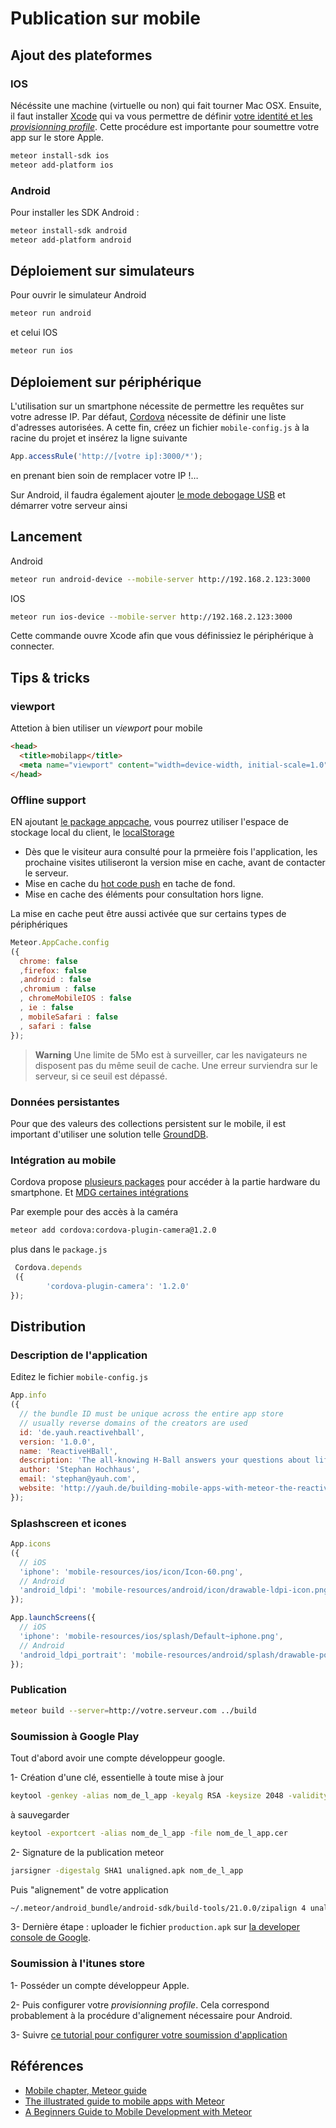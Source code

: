 # Publication sur mobile

## Ajout des plateformes

### IOS

Nécéssite une machine (virtuelle ou non) qui fait tourner Mac OSX.
Ensuite, il faut installer [Xcode](https://developer.apple.com/xcode/) qui va vous permettre de définir [votre identité et les _provisionning profile_](https://developer.apple.com/library/mac/recipes/xcode_help-accounts_preferences/articles/obtain_certificates_and_provisioning_profiles.html).
Cette procédure est importante pour soumettre votre app sur le store Apple.

```sh
meteor install-sdk ios
meteor add-platform ios
```

### Android

Pour installer les SDK Android :

```sh
meteor install-sdk android
meteor add-platform android
```

## Déploiement sur simulateurs

Pour ouvrir le simulateur Android

```sh
meteor run android
```

et celui IOS

```sh
meteor run ios
```

## Déploiement sur périphérique

L'utilisation sur un smartphone nécessite de permettre les requêtes sur votre adresse IP. Par défaut, [Cordova](https://cordova.apache.org/) nécessite de définir une liste d'adresses autorisées.
A cette fin, créez un fichier `mobile-config.js` à la racine du projet et insérez la ligne suivante

```js
App.accessRule('http://[votre ip]:3000/*');
```

en prenant bien soin de remplacer votre IP !…

Sur Android, il faudra également ajouter [le mode debogage USB](http://developer.android.com/tools/device.html) et démarrer votre serveur ainsi


## Lancement

Android

```sh
meteor run android-device --mobile-server http://192.168.2.123:3000
```

IOS

```sh
meteor run ios-device --mobile-server http://192.168.2.123:3000
```

Cette commande ouvre Xcode afin que vous définissiez le périphérique à connecter.


## Tips & tricks

### viewport

Attetion à bien utiliser un _viewport_ pour mobile

```html
<head>
  <title>mobilapp</title>
  <meta name="viewport" content="width=device-width, initial-scale=1.0" />
</head>
```

### Offline support

EN ajoutant [le package appcache](http://docs.meteor.com/#/full/appcache), vous pourrez utiliser l'espace de stockage local du client, le [localStorage](https://developer.mozilla.org/en-US/docs/Web/API/Window/localStorage)

- Dès que le visiteur aura consulté pour la prmeière fois l'application, les prochaine visites utiliseront la version mise en cache, avant de contacter le serveur.
- Mise en cache du [hot code push](https://blog.meteor.com/meteor-hot-code-push-with-great-power-comes-great-responsibility-7e9e8f7312d5#.u5h9u6n7r) en tache de fond.
- Mise en cache des éléments pour consultation hors ligne.


La mise en cache peut être aussi activée que sur certains types de périphériques

```js
Meteor.AppCache.config
({
  chrome: false
  ,firefox: false
  ,android : false
  ,chromium : false
  , chromeMobileIOS : false
  , ie : false
  , mobileSafari : false
  , safari : false
});
```

> **Warning** Une limite de 5Mo est à surveiller, car les navigateurs ne disposent pas du même seuil de cache.
Une erreur surviendra sur le serveur, si ce seuil est dépassé.

### Données persistantes

Pour que des valeurs des collections persistent sur le mobile, il est important d'utiliser une solution telle [GroundDB](https://atmospherejs.com/rtnpro/grounddb).

### Intégration au mobile

Cordova propose [plusieurs packages](https://cordova.apache.org/plugins/) pour accéder à la partie hardware du smartphone. Et [MDG certaines intégrations](https://github.com/meteor/mobile-packages)

Par exemple pour des accès à la caméra

```sh
meteor add cordova:cordova-plugin-camera@1.2.0
```

plus dans le `package.js`

```js
 Cordova.depends
 ({
		'cordova-plugin-camera': '1.2.0'
});
```

## Distribution

### Description de l'application

Editez le fichier `mobile-config.js`

```js
App.info
({
  // the bundle ID must be unique across the entire app store
  // usually reverse domains of the creators are used
  id: 'de.yauh.reactivehball',
  version: '1.0.0',
  name: 'ReactiveHBall',
  description: 'The all-knowing H-Ball answers your questions about life',
  author: 'Stephan Hochhaus',
  email: 'stephan@yauh.com',
  website: 'http://yauh.de/building-mobile-apps-with-meteor-the-reactive-h-ball/'
});
```

### Splashscreen et icones

```js
App.icons
({
  // iOS
  'iphone': 'mobile-resources/ios/icon/Icon-60.png',
  // Android
  'android_ldpi': 'mobile-resources/android/icon/drawable-ldpi-icon.png',
});

App.launchScreens({
  // iOS
  'iphone': 'mobile-resources/ios/splash/Default~iphone.png',
  // Android
  'android_ldpi_portrait': 'mobile-resources/android/splash/drawable-port-ldpi-screen.png',
});
```

### Publication

```sh
meteor build --server=http://votre.serveur.com ../build
```

### Soumission à Google Play

Tout d'abord avoir une compte développeur google.

1- Création d'une clé, essentielle à toute mise à jour

```sh
keytool -genkey -alias nom_de_l_app -keyalg RSA -keysize 2048 -validity 10000
```

à sauvegarder

```sh
keytool -exportcert -alias nom_de_l_app -file nom_de_l_app.cer
```

2- Signature de la publication meteor

```sh
jarsigner -digestalg SHA1 unaligned.apk nom_de_l_app
```

Puis "alignement" de votre application

```sh
~/.meteor/android_bundle/android-sdk/build-tools/21.0.0/zipalign 4 unaligned.apk production.apk
```

3- Dernière étape : uploader le fichier `production.apk` sur [la developer console de Google](https://play.google.com/apps/publish/).


### Soumission à l'itunes store

1- Posséder un compte développeur Apple.

2- Puis configurer votre _provisionning profile_. Cela correspond probablement à la procédure d'alignement nécessaire pour Android.

3- Suivre [ce tutorial pour configurer votre soumission d'application](http://codewithchris.com/submit-your-app-to-the-app-store/)


## Références

- [Mobile chapter, Meteor guide](https://guide.meteor.com/mobile.html)
- [The illustrated guide to mobile apps with Meteor](http://yauh.de/index.html%3Fp=392.html)
- [A Beginners Guide to Mobile Development with Meteor](https://www.sitepoint.com/beginners-guide-mobile-development-meteor/)
